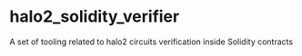 # halo2_solidity_verifier
A set of tooling related to halo2 circuits verification inside Solidity contracts
